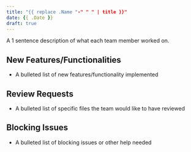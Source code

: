 ```yaml
---
title: "{{ replace .Name "-" " " | title }}"
date: {{ .Date }}
draft: true
---
```


A 1 sentence description of what each team member worked on.

## New Features/Functionalities

- A bulleted list of new features/functionality implemented

## Review Requests

- A bulleted list of specific files the team would like to have reviewed

## Blocking Issues

- A bulleted list of blocking issues or other help needed
